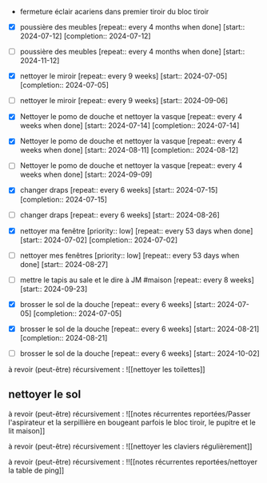 - fermeture éclair acariens dans premier tiroir du bloc tiroir
- [X] poussière des meubles  [repeat:: every 4 months when done]  [start:: 2024-07-12]  [completion:: 2024-07-12]
- [ ] poussière des meubles  [repeat:: every 4 months when done]  [start:: 2024-11-12]

- [X] nettoyer le miroir  [repeat:: every 9 weeks]  [start:: 2024-07-05]  [completion:: 2024-07-05]
- [ ] nettoyer le miroir  [repeat:: every 9 weeks]  [start:: 2024-09-06]
- [X] Nettoyer le pomo de douche  et nettoyer la vasque  [repeat:: every 4 weeks when done]  [start:: 2024-07-14]  [completion:: 2024-07-14]
- [X] Nettoyer le pomo de douche  et nettoyer la vasque  [repeat:: every 4 weeks when done]  [start:: 2024-08-11]  [completion:: 2024-08-12]
- [ ] Nettoyer le pomo de douche  et nettoyer la vasque  [repeat:: every 4 weeks when done]  [start:: 2024-09-09]
- [X] changer draps  [repeat:: every 6 weeks]  [start:: 2024-07-15]  [completion:: 2024-07-15]
- [ ] changer draps  [repeat:: every 6 weeks]  [start:: 2024-08-26]
- [X] nettoyer ma fenêtre  [priority:: low]  [repeat:: every 53 days when done]  [start:: 2024-07-02]  [completion:: 2024-07-02]
- [ ] nettoyer mes fenêtres  [priority:: low]  [repeat:: every 53 days when done]  [start:: 2024-08-27]
- [ ] mettre le tapis au sale et le dire à JM #maison  [repeat:: every 8 weeks]  [start:: 2024-09-23]
- [X] brosser le sol de la douche  [repeat:: every 6 weeks]  [start:: 2024-07-05]  [completion:: 2024-07-05]
- [X] brosser le sol de la douche  [repeat:: every 6 weeks]  [start:: 2024-08-21]  [completion:: 2024-08-21]
- [ ] brosser le sol de la douche  [repeat:: every 6 weeks]  [start:: 2024-10-02]

à revoir (peut-être) récursivement : 
![[nettoyer les toilettes]]
## nettoyer le sol
à revoir (peut-être) récursivement : 
![[notes récurrentes reportées/Passer l'aspirateur et la serpillière en bougeant parfois le bloc tiroir, le pupitre et le lit maison]]

à revoir (peut-être) récursivement : 
![[nettoyer les claviers régulièrement]]

à revoir (peut-être) récursivement : 
!![[notes récurrentes reportées/nettoyer la table de ping]]